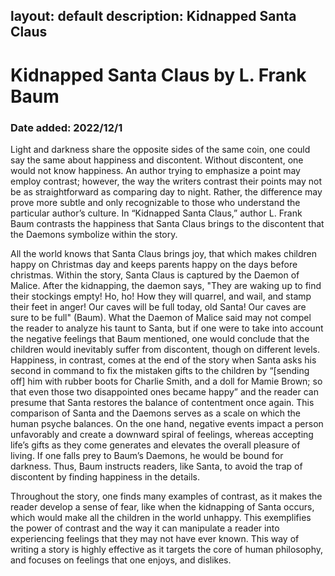 layout: default
description: Kidnapped Santa Claus
---
# Kidnapped Santa Claus by L. Frank Baum
### Date added: 2022/12/1
Light and darkness share the opposite sides of the same coin, one could say the same about happiness and discontent. Without discontent, one would not know happiness. An author trying to emphasize a point may employ contrast; however, the way the writers contrast their points may not be as straightforward as comparing day to night. Rather, the difference may prove more subtle and only recognizable to those who understand the particular author’s culture. In “Kidnapped Santa Claus,” author L. Frank Baum contrasts the happiness that Santa Claus brings to the discontent that the Daemons symbolize within the story. 

All the world knows that Santa Claus brings joy, that which makes children happy on Christmas day and keeps parents happy on the days before christmas. Within the story, Santa Claus is captured by the Daemon of Malice. After the kidnapping, the daemon says, "They are waking up to find their stockings empty! Ho, ho! How they will quarrel, and wail, and stamp their feet in anger! Our caves will be full today, old Santa! Our caves are sure to be full" (Baum). What the Daemon of Malice said may not compel the reader to analyze his taunt to Santa, but if one were to take into account the negative feelings that Baum mentioned, one would conclude that the children would inevitably suffer from discontent, though on different levels. Happiness, in contrast, comes at the end of the story when Santa asks his second in command to fix the mistaken gifts to the children by “[sending off] him with rubber boots for Charlie Smith, and a doll for Mamie Brown; so that even those two disappointed ones became happy” and the reader can presume that Santa restores the balance of contentment once again.  This comparison of Santa and the Daemons serves as a scale on which the human psyche balances. On the one hand, negative events impact a person unfavorably and create a downward spiral of feelings, whereas accepting life’s gifts as they come generates and elevates the overall pleasure of living. If one falls prey to Baum’s Daemons, he would be bound for darkness. Thus, Baum instructs readers, like Santa, to avoid the trap of discontent by finding happiness in the details.

Throughout the story, one finds many examples of contrast, as it makes the reader develop a sense of fear, like when the kidnapping of Santa occurs, which would make all the children in the world unhappy. This exemplifies the power of contrast and the way it can manipulate a reader into experiencing feelings that they may not have ever known. This way of writing a story is highly effective as it targets the core of human philosophy, and focuses on feelings that one enjoys, and dislikes. 
